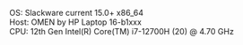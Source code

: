 OS: Slackware current 15.0+ x86_64<br>
Host: OMEN by HP Laptop 16-b1xxx<br>
CPU: 12th Gen Intel(R) Core(TM) i7-12700H (20) @ 4.70 GHz<br>


